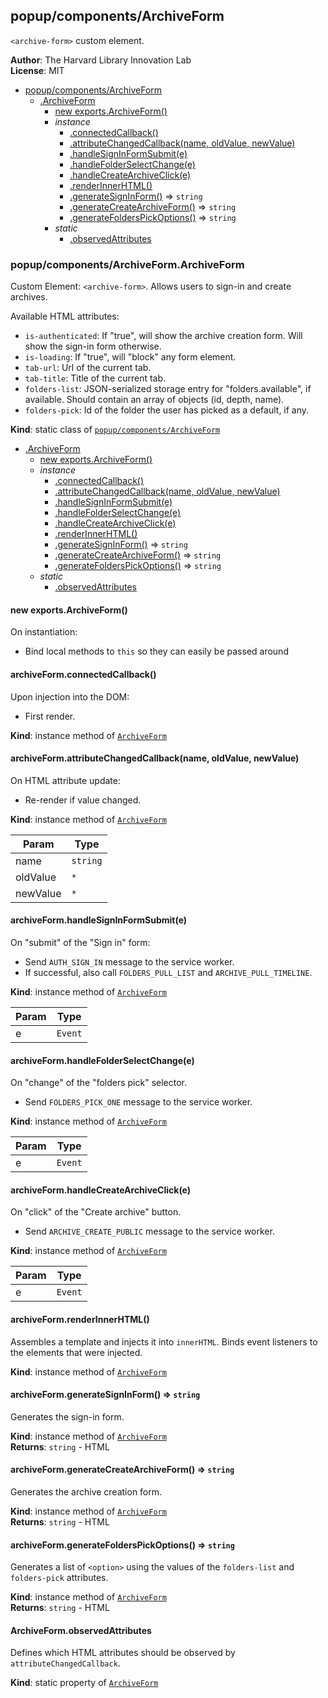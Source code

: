 <a name="module_popup/components/ArchiveForm"></a>

## popup/components/ArchiveForm
`<archive-form>` custom element.

**Author**: The Harvard Library Innovation Lab  
**License**: MIT  

* [popup/components/ArchiveForm](#module_popup/components/ArchiveForm)
    * [.ArchiveForm](#module_popup/components/ArchiveForm.ArchiveForm)
        * [new exports.ArchiveForm()](#new_module_popup/components/ArchiveForm.ArchiveForm_new)
        * _instance_
            * [.connectedCallback()](#module_popup/components/ArchiveForm.ArchiveForm+connectedCallback)
            * [.attributeChangedCallback(name, oldValue, newValue)](#module_popup/components/ArchiveForm.ArchiveForm+attributeChangedCallback)
            * [.handleSignInFormSubmit(e)](#module_popup/components/ArchiveForm.ArchiveForm+handleSignInFormSubmit)
            * [.handleFolderSelectChange(e)](#module_popup/components/ArchiveForm.ArchiveForm+handleFolderSelectChange)
            * [.handleCreateArchiveClick(e)](#module_popup/components/ArchiveForm.ArchiveForm+handleCreateArchiveClick)
            * [.renderInnerHTML()](#module_popup/components/ArchiveForm.ArchiveForm+renderInnerHTML)
            * [.generateSignInForm()](#module_popup/components/ArchiveForm.ArchiveForm+generateSignInForm) ⇒ <code>string</code>
            * [.generateCreateArchiveForm()](#module_popup/components/ArchiveForm.ArchiveForm+generateCreateArchiveForm) ⇒ <code>string</code>
            * [.generateFoldersPickOptions()](#module_popup/components/ArchiveForm.ArchiveForm+generateFoldersPickOptions) ⇒ <code>string</code>
        * _static_
            * [.observedAttributes](#module_popup/components/ArchiveForm.ArchiveForm.observedAttributes)

<a name="module_popup/components/ArchiveForm.ArchiveForm"></a>

### popup/components/ArchiveForm.ArchiveForm
Custom Element: `<archive-form>`. 
Allows users to sign-in and create archives.

Available HTML attributes:
- `is-authenticated`: If "true", will show the archive creation form. Will show the sign-in form otherwise.
- `is-loading`: If "true", will "block" any form element.
- `tab-url`: Url of the current tab.
- `tab-title`: Title of the current tab.
- `folders-list`: JSON-serialized storage entry for "folders.available", if available. Should contain an array of objects (id, depth, name).
- `folders-pick`: Id of the folder the user has picked as a default, if any.

**Kind**: static class of [<code>popup/components/ArchiveForm</code>](#module_popup/components/ArchiveForm)  

* [.ArchiveForm](#module_popup/components/ArchiveForm.ArchiveForm)
    * [new exports.ArchiveForm()](#new_module_popup/components/ArchiveForm.ArchiveForm_new)
    * _instance_
        * [.connectedCallback()](#module_popup/components/ArchiveForm.ArchiveForm+connectedCallback)
        * [.attributeChangedCallback(name, oldValue, newValue)](#module_popup/components/ArchiveForm.ArchiveForm+attributeChangedCallback)
        * [.handleSignInFormSubmit(e)](#module_popup/components/ArchiveForm.ArchiveForm+handleSignInFormSubmit)
        * [.handleFolderSelectChange(e)](#module_popup/components/ArchiveForm.ArchiveForm+handleFolderSelectChange)
        * [.handleCreateArchiveClick(e)](#module_popup/components/ArchiveForm.ArchiveForm+handleCreateArchiveClick)
        * [.renderInnerHTML()](#module_popup/components/ArchiveForm.ArchiveForm+renderInnerHTML)
        * [.generateSignInForm()](#module_popup/components/ArchiveForm.ArchiveForm+generateSignInForm) ⇒ <code>string</code>
        * [.generateCreateArchiveForm()](#module_popup/components/ArchiveForm.ArchiveForm+generateCreateArchiveForm) ⇒ <code>string</code>
        * [.generateFoldersPickOptions()](#module_popup/components/ArchiveForm.ArchiveForm+generateFoldersPickOptions) ⇒ <code>string</code>
    * _static_
        * [.observedAttributes](#module_popup/components/ArchiveForm.ArchiveForm.observedAttributes)

<a name="new_module_popup/components/ArchiveForm.ArchiveForm_new"></a>

#### new exports.ArchiveForm()
On instantiation:
- Bind local methods to `this` so they can easily be passed around

<a name="module_popup/components/ArchiveForm.ArchiveForm+connectedCallback"></a>

#### archiveForm.connectedCallback()
Upon injection into the DOM:
- First render.

**Kind**: instance method of [<code>ArchiveForm</code>](#module_popup/components/ArchiveForm.ArchiveForm)  
<a name="module_popup/components/ArchiveForm.ArchiveForm+attributeChangedCallback"></a>

#### archiveForm.attributeChangedCallback(name, oldValue, newValue)
On HTML attribute update:
- Re-render if value changed.

**Kind**: instance method of [<code>ArchiveForm</code>](#module_popup/components/ArchiveForm.ArchiveForm)  

| Param | Type |
| --- | --- |
| name | <code>string</code> | 
| oldValue | <code>\*</code> | 
| newValue | <code>\*</code> | 

<a name="module_popup/components/ArchiveForm.ArchiveForm+handleSignInFormSubmit"></a>

#### archiveForm.handleSignInFormSubmit(e)
On "submit" of the "Sign in" form:
- Send `AUTH_SIGN_IN` message to the service worker.
- If successful, also call `FOLDERS_PULL_LIST` and `ARCHIVE_PULL_TIMELINE`.

**Kind**: instance method of [<code>ArchiveForm</code>](#module_popup/components/ArchiveForm.ArchiveForm)  

| Param | Type |
| --- | --- |
| e | <code>Event</code> | 

<a name="module_popup/components/ArchiveForm.ArchiveForm+handleFolderSelectChange"></a>

#### archiveForm.handleFolderSelectChange(e)
On "change" of the "folders pick" selector.
- Send `FOLDERS_PICK_ONE` message to the service worker.

**Kind**: instance method of [<code>ArchiveForm</code>](#module_popup/components/ArchiveForm.ArchiveForm)  

| Param | Type |
| --- | --- |
| e | <code>Event</code> | 

<a name="module_popup/components/ArchiveForm.ArchiveForm+handleCreateArchiveClick"></a>

#### archiveForm.handleCreateArchiveClick(e)
On "click" of the "Create archive" button.
- Send `ARCHIVE_CREATE_PUBLIC` message to the service worker.

**Kind**: instance method of [<code>ArchiveForm</code>](#module_popup/components/ArchiveForm.ArchiveForm)  

| Param | Type |
| --- | --- |
| e | <code>Event</code> | 

<a name="module_popup/components/ArchiveForm.ArchiveForm+renderInnerHTML"></a>

#### archiveForm.renderInnerHTML()
Assembles a template and injects it into `innerHTML`.
Binds event listeners to the elements that were injected.

**Kind**: instance method of [<code>ArchiveForm</code>](#module_popup/components/ArchiveForm.ArchiveForm)  
<a name="module_popup/components/ArchiveForm.ArchiveForm+generateSignInForm"></a>

#### archiveForm.generateSignInForm() ⇒ <code>string</code>
Generates the sign-in form.

**Kind**: instance method of [<code>ArchiveForm</code>](#module_popup/components/ArchiveForm.ArchiveForm)  
**Returns**: <code>string</code> - HTML  
<a name="module_popup/components/ArchiveForm.ArchiveForm+generateCreateArchiveForm"></a>

#### archiveForm.generateCreateArchiveForm() ⇒ <code>string</code>
Generates the archive creation form.

**Kind**: instance method of [<code>ArchiveForm</code>](#module_popup/components/ArchiveForm.ArchiveForm)  
**Returns**: <code>string</code> - HTML  
<a name="module_popup/components/ArchiveForm.ArchiveForm+generateFoldersPickOptions"></a>

#### archiveForm.generateFoldersPickOptions() ⇒ <code>string</code>
Generates a list of `<option>` using the values of the `folders-list` and `folders-pick` attributes.

**Kind**: instance method of [<code>ArchiveForm</code>](#module_popup/components/ArchiveForm.ArchiveForm)  
**Returns**: <code>string</code> - HTML  
<a name="module_popup/components/ArchiveForm.ArchiveForm.observedAttributes"></a>

#### ArchiveForm.observedAttributes
Defines which HTML attributes should be observed by `attributeChangedCallback`.

**Kind**: static property of [<code>ArchiveForm</code>](#module_popup/components/ArchiveForm.ArchiveForm)  
